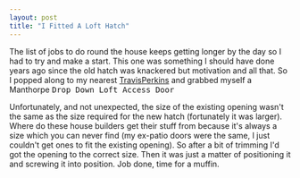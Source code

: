 ```yaml
---
layout: post
title: "I Fitted A Loft Hatch"
---
```


The list of jobs to do round the house keeps getting longer by the day so I had to try and make a start. This one was something I should have done 
years ago since the old hatch was knackered but motivation and all that. So I popped along to my nearest [TravisPerkins](http://www.travisperkins.co.uk/) 
and grabbed myself a Manthorpe <kbd>Drop Down Loft Access Door</kbd>

Unfortunately, and not unexpected, the size of the existing opening wasn't the same as the size required for the new hatch (fortunately it was larger). 
Where do these house builders get their stuff from because it's always a size which you can never find (my ex-patio doors were the same, I just couldn't 
get ones to fit the existing opening). So after a bit of trimming I'd got the opening to the correct size. Then it was just a matter of positioning it 
and screwing it into position. Job done, time for a muffin.
